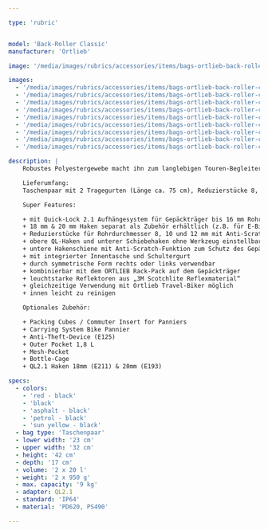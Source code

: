 ```yaml
---

type: 'rubric'


model: 'Back-Roller Classic'
manufacturer: 'Ortlieb'

image: '/media/images/rubrics/accessories/items/bags-ortlieb-back-roller-classic_01.jpg'

images:
  - '/media/images/rubrics/accessories/items/bags-ortlieb-back-roller-classic_02.jpg'
  - '/media/images/rubrics/accessories/items/bags-ortlieb-back-roller-classic_03.jpg'
  - '/media/images/rubrics/accessories/items/bags-ortlieb-back-roller-classic_04.jpg'
  - '/media/images/rubrics/accessories/items/bags-ortlieb-back-roller-classic_05.jpg'
  - '/media/images/rubrics/accessories/items/bags-ortlieb-back-roller-classic_06.jpg'
  - '/media/images/rubrics/accessories/items/bags-ortlieb-back-roller-classic_07.jpg'
  - '/media/images/rubrics/accessories/items/bags-ortlieb-back-roller-classic_08.jpg'
  - '/media/images/rubrics/accessories/items/bags-ortlieb-back-roller-classic_09.jpg'
  - '/media/images/rubrics/accessories/items/bags-ortlieb-back-roller-classic_10.jpg'

description: |
    Robustes Polyestergewebe macht ihn zum langlebigen Touren-Begleiter. Ausgestattet mit hermetischen Rollverschlüssen sorgt er dafür, dass Verpflegung und Equipment sicher verpackt und wasserdicht geschützt am Ziel ankommen. Mit dem Quick-Lock2.1-Aufhängesystem lässt sich der Klassiker einfach und schnell am Rad befestigen und wieder abnehmen. Beim Transport zu Fuß sorgt der Schultergurt für ein angenehmes Tragegefühl.

    Lieferumfang:
    Taschenpaar mit 2 Tragegurten (Länge ca. 75 cm), Reduzierstücke 8, 10 und 12 mm (je 2 Paar)

    Super Features:

    + mit Quick-Lock 2.1 Aufhängesystem für Gepäckträger bis 16 mm Rohrdurchmesser
    + 18 mm & 20 mm Haken separat als Zubehör erhältlich (z.B. für E-Bikes)
    + Reduzierstücke für Rohrdurchmesser 8, 10 und 12 mm mit Anti-Scratch-Funktion zum Schutz des Gepäckträgers liegen bei
    + obere QL-Haken und unterer Schiebehaken ohne Werkzeug einstellbar
    + untere Hakenschiene mit Anti-Scratch-Funktion zum Schutz des Gepäckträgers
    + mit integrierter Innentasche und Schultergurt
    + durch symmetrische Form rechts oder links verwendbar
    + kombinierbar mit dem ORTLIEB Rack-Pack auf dem Gepäckträger
    + leuchtstarke Reflektoren aus „3M Scotchlite Reflexmaterial“
    + gleichzeitige Verwendung mit Ortlieb Travel-Biker möglich
    + innen leicht zu reinigen

    Optionales Zubehör:

    + Packing Cubes / Commuter Insert for Panniers
    + Carrying System Bike Pannier
    + Anti-Theft-Device (E125)
    + Outer Pocket 1,8 L
    + Mesh-Pocket
    + Bottle-Cage
    + QL2.1 Haken 18mm (E211) & 20mm (E193)

specs:
  - colors:
    - 'red - black'
    - 'black'
    - 'asphalt - black'
    - 'petrol - black'
    - 'sun yellow - black'
  - bag type: 'Taschenpaar'
  - lower width: '23 cm'
  - upper width: '32 cm'
  - height: '42 cm'
  - depth: '17 cm'
  - volume: '2 x 20 l'
  - weight: '2 x 950 g'
  - max. capacity: '9 kg'
  - adapter: QL2.1
  - standard: 'IP64'
  - material: 'PD620, PS490'

---
```

